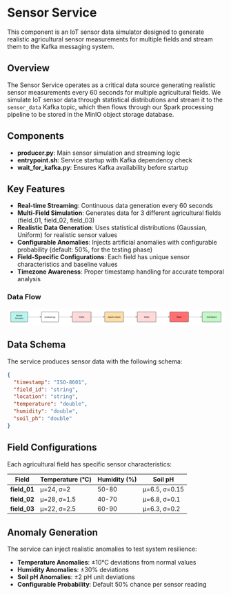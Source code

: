 # Sensor Service

This component is an IoT sensor data simulator designed to generate realistic agricultural sensor measurements for multiple fields and stream them to the Kafka messaging system.

## Overview

The Sensor Service operates as a critical data source generating realistic sensor measurements every 60 seconds for multiple agricultural fields. We simulate IoT sensor data through statistical distributions and stream it to the `sensor_data` Kafka topic, which then flows through our Spark processing pipeline to be stored in the MinIO object storage database.

## Components

- **producer.py**: Main sensor simulation and streaming logic
- **entrypoint.sh**: Service startup with Kafka dependency check
- **wait_for_kafka.py**: Ensures Kafka availability before startup

## Key Features

- **Real-time Streaming**: Continuous data generation every 60 seconds
- **Multi-Field Simulation**: Generates data for 3 different agricultural fields (field_01, field_02, field_03)
- **Realistic Data Generation**: Uses statistical distributions (Gaussian, Uniform) for realistic sensor values
- **Configurable Anomalies**: Injects artificial anomalies with configurable probability (default: 50%, for the testing phase)
- **Field-Specific Configurations**: Each field has unique sensor characteristics and baseline values
- **Timezone Awareness**: Proper timestamp handling for accurate temporal analysis

### Data Flow

![Sensor Service Data Flow](../Images/sensor_data_flow.png)

## Data Schema

The service produces sensor data with the following schema:

```json
{
  "timestamp": "ISO-8601",
  "field_id": "string",
  "location": "string",
  "temperature": "double",
  "humidity": "double",
  "soil_ph": "double"
}
```

## Field Configurations

Each agricultural field has specific sensor characteristics:

| Field | Temperature (°C) | Humidity (%) | Soil pH |
|-------|------------------|--------------|---------|
| **field_01** | μ=24, σ=2 | 50-80 | μ=6.5, σ=0.15 |
| **field_02** | μ=28, σ=1.5 | 40-70 | μ=6.8, σ=0.1 |
| **field_03** | μ=22, σ=2.5 | 60-90 | μ=6.3, σ=0.2 |

## Anomaly Generation

The service can inject realistic anomalies to test system resilience:

- **Temperature Anomalies**: ±10°C deviations from normal values
- **Humidity Anomalies**: ±30% deviations 
- **Soil pH Anomalies**: ±2 pH unit deviations
- **Configurable Probability**: Default 50% chance per sensor reading




